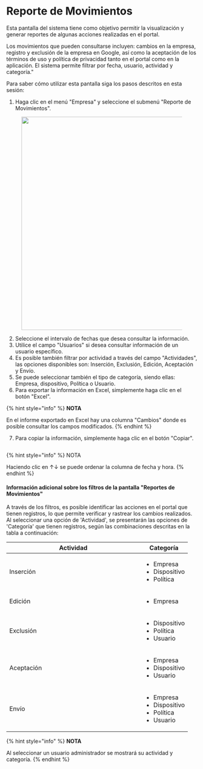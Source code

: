 # Reporte de Movimientos

Esta pantalla del sistema tiene como objetivo permitir la visualización y generar reportes de algunas acciones realizadas en el portal.

Los movimientos que pueden consultarse incluyen: cambios en la empresa, registro y exclusión de la empresa en Google, así como la aceptación de los términos de uso y política de privacidad tanto en el portal como en la aplicación. El sistema permite filtrar por fecha, usuario, actividad y categoría."

Para saber cómo utilizar esta pantalla siga los pasos descritos en esta sesión:

1. Haga clic en el menú "Empresa" y seleccione el submenú "Reporte de Movimientos".

<figure><img src="../../../.gitbook/assets/Captura de tela 2023-11-06 171325 (2).png" alt="" width="563"><figcaption></figcaption></figure>

2. Seleccione el intervalo de fechas que desea consultar la información.
3. Utilice el campo "Usuarios" si desea consultar información de un usuario específico.
4. Es posible también filtrar por actividad a través del campo "Actividades", las opciones disponibles son: Inserción, Exclusión, Edición, Aceptación y Envío.&#x20;
5. Se puede seleccionar también el tipo de categoría, siendo ellas: Empresa, dispositivo, Política o Usuario.
6. Para exportar la información en Excel, simplemente haga clic en el botón "Excel".

{% hint style="info" %}
**NOTA**&#x20;

En el informe exportado en Excel hay una columna "Cambios" donde es posible consultar los campos modificados.
{% endhint %}

7. Para copiar la información, simplemente haga clic en el botón "Copiar".

<figure><img src="../../../.gitbook/assets/Captura de tela 2023-11-03 115311.png" alt=""><figcaption></figcaption></figure>

{% hint style="info" %}
NOTA&#x20;

Haciendo clic en ↑↓ se puede ordenar la columna de fecha y hora.
{% endhint %}

#### **Información adicional sobre los filtros de la pantalla "Reportes de Movimientos"**

A través de los filtros, es posible identificar las acciones en el portal que tienen registros, lo que permite verificar y rastrear los cambios realizados. Al seleccionar una opción de 'Actividad', se presentarán las opciones de 'Categoría' que tienen registros, según las combinaciones descritas en la tabla a continuación:

<table><thead><tr><th width="337">Actividad</th><th>Categoría</th></tr></thead><tbody><tr><td>Inserción</td><td><ul><li>Empresa</li><li>Dispositivo</li><li>Política</li></ul></td></tr><tr><td>Edición</td><td><ul><li>Empresa</li></ul></td></tr><tr><td>Exclusión</td><td><ul><li>Dispositivo</li><li>Política</li><li>Usuario</li></ul></td></tr><tr><td>Aceptación</td><td><ul><li>Empresa</li><li>Dispositivo</li><li>Usuario</li></ul></td></tr><tr><td>Envío</td><td><ul><li>Empresa</li><li>Dispositivo</li><li>Política</li><li>Usuario</li></ul></td></tr></tbody></table>

{% hint style="info" %}
**NOTA**&#x20;

Al seleccionar un usuario administrador se mostrará su actividad y categoría.
{% endhint %}

